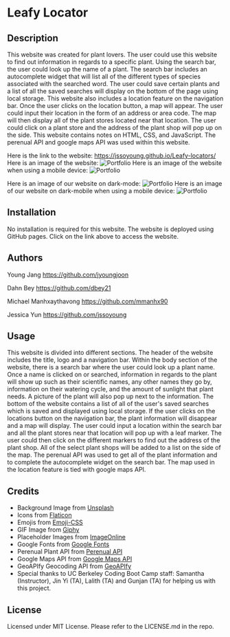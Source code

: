 # Leafy Locator

## Description

This website was created for plant lovers. The user could use this website to find out information in regards to a specific plant. Using the search bar, the user could look up the name of a plant. The search bar includes an autocomplete widget that will list all of the different types of species associated with the searched word. The user could save certain plants and a list of all the saved searches will display on the bottom of the page using local storage. This website also includes a location feature on the navigation bar. Once the user clicks on the location button, a map will appear. The user could input their location in the form of an address or area code. The map will then display all of the plant stores located near that location. The user could click on a plant store and the address of the plant shop will pop up on the side. This website contains notes on HTML, CSS, and JavaScript. The perenual API and google maps API was used within this website. 

Here is the link to the website: https://jssoyoung.github.io/Leafy-locators/
Here is an image of the website: ![Portfolio](assets/images/website-screenshot.png)
Here is an image of the website when using a mobile device: 
![Portfolio](assets/images/mobile-screenshot.png)

Here is an image of our website on dark-mode: ![Portfolio](assets/images/dm-website-screenshot.png)
Here is an image of our website on dark-mobile when using a mobile device: ![Portfolio](assets/images/dm-mobile-screenshot.png)

## Installation

No installation is required for this website. The website is deployed using GitHub pages. Click on the link above to access the website.

## Authors

Young Jang
https://github.com/jyoungjoon

Dahn Bey
https://github.com/dbey21

Michael Manhxaythavong
https://github.com/mmanhx90

Jessica Yun
https://github.com/jssoyoung

## Usage

This website is divided into different sections. The header of the website includes the title, logo and a navigation bar. Within the body section of the website, there is a search bar where the user could look up a plant name. Once a name is clicked on or searched, information in regards to the plant will show up such as their scientific names, any other names they go by, information on their watering cycle, and the amount of sunlight that plant needs. A picture of the plant will also pop up next to the information. The bottom of the website contains a list of all of the user's saved searches which is saved and displayed using local storage. If the user clicks on the locations button on the navigation bar, the plant information will disappear and a map will display. The user could input a location within the search bar and all the plant stores near that location will pop up with a leaf marker. The user could then click on the different markers to find out the address of the plant shop. All of the select plant shops will be added to a list on the side of the map. The perenual API was used to get all of the plant information and to complete the autocomplete widget on the search bar. The map used in the location feature is tied with google maps API. 

## Credits

* Background Image from [Unsplash](https://unsplash.com/)
* Icons from [Flaticon](https://www.flaticon.com/)
* Emojis from [Emoji-CSS](https://emoji-css.afeld.me/)
* GIF Image from [Giphy](https://giphy.com/)
* Placeholder Images from [ImageOnline](https://imageonline.co)
* Google Fonts from [Google Fonts](https://fonts.google.com/)
* Perenual Plant API from [Perenual API](https://perenual.com/docs/api)
* Google Maps API from [Google Maps API](https://developers.google.com/maps/documentation/javascript/overview)
* GeoAPIfy Geocoding API from [GeoAPIfy](https://www.geoapify.com/geocoding-api)
* Special thanks to UC Berkeley Coding Boot Camp staff: Samantha (Instructor), Jin Yi (TA), Lalith (TA) and Gunjan (TA) for helping us with this project.

## License

Licensed under MIT License. Please refer to the LICENSE.md in the repo.